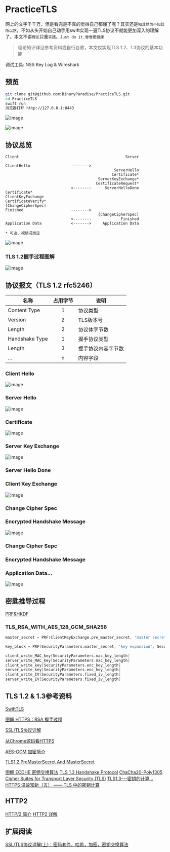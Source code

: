 # PracticeTLS

网上的文字千千万，但是看完是不真的觉得自己都懂了呢？其实还是`知其然而不知其所以然`，不如从头开始自己动手用swift实现一遍TLS协议不就能更加深入的理解了。本文不讲`理论`只重`实践`。`Just do it.卷卷更健康`

> 理论知识详见参考资料或自行谷歌，本文仅实现TLS 1.2、1.3协议的基本功能

调试工具: NSS Key Log & Wireshark

## 预览



```bash
git clone git@github.com:BinaryParadise/PracticeTLS.git
cd PracticeTLS
swift run
浏览器打开 http://127.0.0.1:8443
```



![image](https://user-images.githubusercontent.com/8289395/136887221-6055b688-5b5d-4b9e-9a25-f75938b51a5a.png)

![image](https://user-images.githubusercontent.com/8289395/136887369-f4cabdbb-1a8c-43f7-b43d-2f33368b7aa8.png)

## 协议总览

```
Client                                               Server

ClientHello                  -------->
                                                ServerHello
                                               Certificate*
                                         ServerKeyExchange*
                                        CertificateRequest*
                             <--------      ServerHelloDone
Certificate*
ClientKeyExchange
CertificateVerify*
[ChangeCipherSpec]
Finished                     -------->
                                         [ChangeCipherSpec]
                             <--------             Finished
Application Data             <------->     Application Data

* 可选、视情况而定
```

![image](https://user-images.githubusercontent.com/8289395/128992483-e6d5340b-ec3e-4561-afc6-d5c31e910870.png)



### TLS 1.2握手过程图解

![image](https://user-images.githubusercontent.com/8289395/128992867-8b653dac-7f85-4ce3-87da-73f90a8c6574.png)

## 协议报文（TLS 1.2 rfc5246）

| 名称           | 占用字节 | 说明               |
| -------------- | :------: | ------------------ |
| Content Type   |    1     | 协议类型           |
| Version        |    2     | TLS版本号          |
| Length         |    2     | 协议体字节数       |
| Handshake Type |    1     | 握手协议类型       |
| Length         |    3     | 握手协议内容字节数 |
| ...            |    n     | 内容字段           |



### Client Hello

![image](https://user-images.githubusercontent.com/8289395/145744534-d150cb8f-b2a6-4af1-81b8-033d5ee8c693.png)

### Server Hello

![image](https://user-images.githubusercontent.com/8289395/145744609-c614e750-4098-496b-8b4e-6bcbf35652d4.png)

### Certificate

![image](https://user-images.githubusercontent.com/8289395/145745012-0ce5ebd7-447a-47ca-aa2b-854a926a34ff.png)

### Server Key Exchange

![image](https://user-images.githubusercontent.com/8289395/145745194-b35540de-cf20-4bf4-8eb3-322bb09d7acf.png)

### Server Hello Done

### Client Key Exchange

![image](https://user-images.githubusercontent.com/8289395/145745629-9b6903ec-0729-4d1e-8ffd-608fa04e73e1.png)

### Change Cipher Spec

### Encrypted Handshake Message

![image](https://user-images.githubusercontent.com/8289395/145745710-955e2aca-6ae8-4f91-b067-633b11966613.png)

### Change Cipher Sepc

### Encrypted Handshake Message

### Application Data...

![image](https://user-images.githubusercontent.com/8289395/145745809-eb5728ab-371c-4611-a566-dbdb0adb6fb9.png)

## 密匙推导过程

[PRF&HKDF](https://blog.csdn.net/mrpre/article/details/80056618)

### TLS_RSA_WITH_AES_128_GCM_SHA256

```c
master_secret = PRF(ClientKeyExchange.pre_master_secret, "master secret", ClientHello.random + ServerHello.random)[0..47];

key_block = PRF(SecurityParameters.master_secret, "key expansion", SecurityParameters.server_random + SecurityParameters.client_random);

client_write_MAC_key[SecurityParameters.mac_key_length]
server_write_MAC_key[SecurityParameters.mac_key_length]
client_write_key[SecurityParameters.enc_key_length]
server_write_key[SecurityParameters.enc_key_length]
client_write_IV[SecurityParameters.fixed_iv_length]
server_write_IV[SecurityParameters.fixed_iv_length]
```





## TLS 1.2 & 1.3参考资料

[SwiftTLS](https://github.com/nsc/SwiftTLS)

[图解 HTTPS：RSA 握手过程](https://zhuanlan.zhihu.com/p/344086342)

[SSL/TLS协议详解](https://cshihong.github.io/2019/05/09/SSL%E5%8D%8F%E8%AE%AE%E8%AF%A6%E8%A7%A3/)

[从Chrome源码看HTTPS](https://zhuanlan.zhihu.com/p/34041372)

[AES-GCM 加密简介](https://juejin.cn/post/6844904122676690951)

[TLS1.2 PreMasterSecret And MasterSecret](https://laoqingcai.com/tls1.2-premasterkey/)

[图解 ECDHE 密钥交换算法](https://www.cnblogs.com/xiaolincoding/p/14318338.html)
[TLS 1.3 Handshake Protocol](https://github.com/halfrost/Halfrost-Field/blob/master/contents/Protocol/TLS_1.3_Handshake_Protocol.md)
[ChaCha20-Poly1305 Cipher Suites for Transport Layer Security (TLS)](https://datatracker.ietf.org/doc/html/rfc7905)
[TLS1.3---密钥的计算...](https://blog.csdn.net/qq_35324057/article/details/105792293)
[HTTPS 温故知新（五） —— TLS 中的密钥计算](https://halfrost.com/https-key-cipher/)

## HTTP2

[HTTP/2 简介](https://developers.google.com/web/fundamentals/performance/http2?hl=zh-cn)
[HTTP2 详解](https://juejin.cn/post/6844903667569541133#heading-11)

## 扩展阅读

[SSL/TLS协议详解(上)：密码套件，哈希，加密，密钥交换算法](https://xz.aliyun.com/t/2526)
